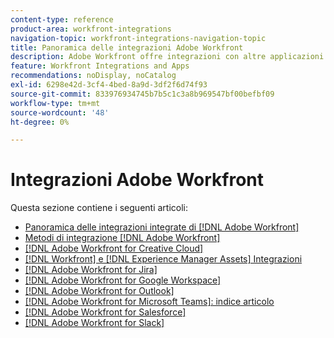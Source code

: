 ```yaml
---
content-type: reference
product-area: workfront-integrations
navigation-topic: workfront-integrations-navigation-topic
title: Panoramica delle integrazioni Adobe Workfront
description: Adobe Workfront offre integrazioni con altre applicazioni comuni, come  [!DNL Adobe Creative Cloud], [!DNL Salesforce], Jira e Slack. Questo articolo contiene collegamenti alla documentazione di tutte le integrazioni attualmente offerte.
feature: Workfront Integrations and Apps
recommendations: noDisplay, noCatalog
exl-id: 6298e42d-3cf4-4bed-8a9d-3df2f6d74f93
source-git-commit: 833976934745b7b5c1c3a8b969547bf00befbf09
workflow-type: tm+mt
source-wordcount: '48'
ht-degree: 0%

---
```


# Integrazioni Adobe Workfront

Questa sezione contiene i seguenti articoli:

* [Panoramica delle integrazioni integrate di [!DNL Adobe Workfront]](../workfront-integrations-and-apps/built-in-integrations-non-admin.md)
* [Metodi di integrazione [!DNL Adobe Workfront]](../workfront-integrations-and-apps/built-in-vs-api-vs-fusion.md)
* [[!DNL Adobe Workfront for Creative Cloud]](../workfront-integrations-and-apps/adobe-workfront-for-creative-cloud/wf-adobe-cc.md)
* [[!DNL Workfront] e [!DNL Experience Manager Assets] Integrazioni](../documents/workfront-and-experience-manager-integrations/wf-experience-manager-integrations.md)
* [[!DNL Adobe Workfront for Jira]](../workfront-integrations-and-apps/use-workfront-with-jira/workfront-for-jira.md)
* [[!DNL Adobe Workfront for Google Workspace]](../workfront-integrations-and-apps/workfront-for-g-suite/workfront-for-gsuite.md)
* [[!DNL Adobe Workfront for Outlook]](../workfront-integrations-and-apps/using-workfront-with-outlook/workfront-for-outlook.md)
* [[!DNL Adobe Workfront for Microsoft Teams]: indice articolo](../workfront-integrations-and-apps/using-workfront-with-microsoft-teams/use-workfront-with-ms-teams.md)
* [[!DNL Adobe Workfront for Salesforce]](../workfront-integrations-and-apps/using-workfront-with-salesforce/workfront-for-salesforce.md)
* [[!DNL Adobe Workfront for Slack]](../workfront-integrations-and-apps/using-workfront-with-slack/use-workfront-for-slack.md)
